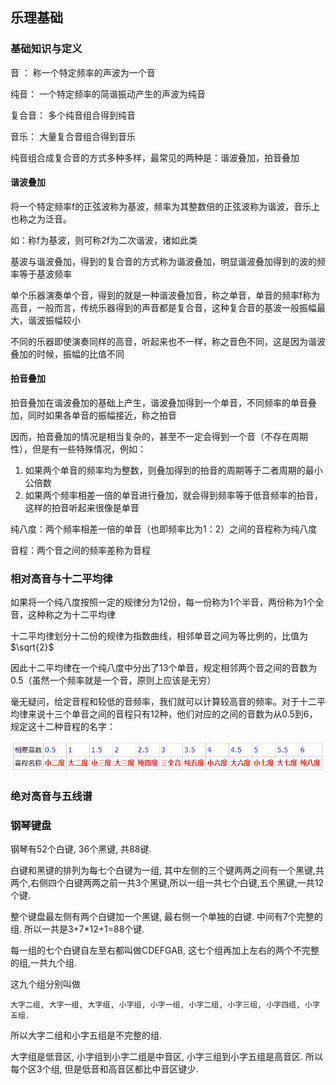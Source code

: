 ## 乐理基础



### 基础知识与定义

音 ： 称一个特定频率的声波为一个音

纯音： 一个特定频率的简谐振动产生的声波为纯音

复合音： 多个纯音组合得到纯音

音乐： 大量复合音组合得到音乐

纯音组合成复合音的方式多种多样，最常见的两种是：谐波叠加，拍音叠加

#### 谐波叠加

将一个特定频率f的正弦波称为基波，频率为其整数倍的正弦波称为谐波，音乐上也称之为泛音。

如：称f为基波，则可称2f为二次谐波，诸如此类

基波与谐波叠加，得到的复合音的方式称为谐波叠加，明显谐波叠加得到的波的频率等于基波频率

单个乐器演奏单个音，得到的就是一种谐波叠加音，称之单音，单音的频率f称为高音，一般而言，传统乐器得到的声音都是复合音，这种复合音的基波一般振幅最大，谐波振幅较小

不同的乐器即使演奏同样的高音，听起来也不一样，称之音色不同，这是因为谐波叠加的时候，振幅的比值不同



#### 拍音叠加

拍音叠加在谐波叠加的基础上产生，谐波叠加得到一个单音，不同频率的单音叠加，同时如果各单音的振幅接近，称之拍音

因而，拍音叠加的情况是相当复杂的，甚至不一定会得到一个音（不存在周期性），但是有一些特殊情况，例如：

1. 如果两个单音的频率均为整数，则叠加得到的拍音的周期等于二者周期的最小公倍数
2. 如果两个频率相差一倍的单音进行叠加，就会得到频率等于低音频率的拍音，这样的拍音听起来很像是单音







纯八度：两个频率相差一倍的单音（也即频率比为1：2）之间的音程称为纯八度

音程：两个音之间的频率差称为音程



### 相对高音与十二平均律

如果将一个纯八度按照一定的规律分为12份，每一份称为1个半音，两份称为1个全音，这种称之为十二平均律

十二平均律划分十二份的规律为指数曲线，相邻单音之间为等比例的，比值为 $\sqrt{2}$ 

因此十二平均律在一个纯八度中分出了13个单音，规定相邻两个音之间的音数为0.5（虽然一个频率就是一个音，原则上应该是无穷）

毫无疑问，给定音程和较低的音频率，我们就可以计算较高音的频率。对于十二平均律来说十三个单音之间的音程只有12种，他们对应的之间的音数为从0.5到6，规定这十二种音程的名字：

![十二音程](images/十二音程.png)



### 绝对高音与五线谱





### 钢琴键盘

钢琴有52个白键, 36个黑键, 共88键.

白键和黑键的排列为每七个白键为一组, 其中左侧的三个键两两之间有一个黑键,共两个,右侧四个白键两两之前一共3个黑键,所以一组一共七个白键,五个黑键,一共12个键.

整个键盘最左侧有两个白键加一个黑键, 最右侧一个单独的白键. 中间有7个完整的组. 所以一共是3+7*12+1=88个键.

每一组的七个白键自左至右都叫做CDEFGAB, 这七个组再加上左右的两个不完整的组,一共九个组.

这九个组分别叫做

~~~
大字二组, 大字一组, 大字组, 小字组, 小字一组, 小字二组, 小字三组, 小字四组, 小字五组.
~~~

所以大字二组和小字五组是不完整的组.

大字组是低音区, 小字组到小字二组是中音区, 小字三组到小字五组是高音区. 所以每个区3个组, 但是低音和高音区都比中音区键少.